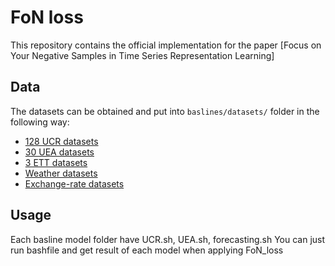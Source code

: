 # FoN loss

This repository contains the official implementation for the paper [Focus on Your Negative Samples in Time Series Representation Learning]

## Data

The datasets can be obtained and put into `baslines/datasets/` folder in the following way:

* [128 UCR datasets](https://www.cs.ucr.edu/~eamonn/time_series_data_2018)
* [30 UEA datasets](http://www.timeseriesclassification.com)
* [3 ETT datasets](https://github.com/zhouhaoyi/ETDataset)
* [Weather datasets](https://drive.google.com/drive/folders/1ohGYWWohJlOlb2gsGTeEq3Wii2egnEPR)
* [Exchange-rate datasets](https://github.com/laiguokun/multivariate-time-series-data/tree/master/exchange_rate)

## Usage

Each basline model folder have UCR.sh, UEA.sh, forecasting.sh
You can just run bashfile and get result of each model when applying FoN_loss